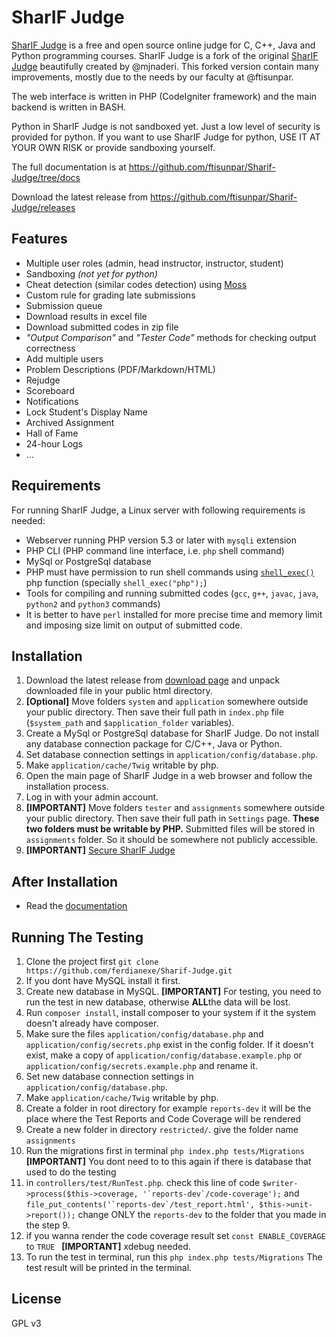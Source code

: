 # SharIF Judge

[SharIF Judge](https://github.com/ftisunpar/Sharif-Judge) is a free and open source online judge for C, C++, Java and
Python programming courses. SharIF Judge is a fork of the original [SharIF Judge](https://github.com/mjnaderi/Sharif-Judge) beautifully created by @mjnaderi. This forked version contain many improvements, mostly due to the needs by our faculty at @ftisunpar.

The web interface is written in PHP (CodeIgniter framework) and the main backend is written in BASH.

Python in SharIF Judge is not sandboxed yet. Just a low level of security is provided for python.
If you want to use SharIF Judge for python, USE IT AT YOUR OWN RISK or provide sandboxing yourself.

The full documentation is at https://github.com/ftisunpar/Sharif-Judge/tree/docs

Download the latest release from https://github.com/ftisunpar/Sharif-Judge/releases

## Features
  * Multiple user roles (admin, head instructor, instructor, student)
  * Sandboxing _(not yet for python)_
  * Cheat detection (similar codes detection) using [Moss](http://theory.stanford.edu/~aiken/moss/)
  * Custom rule for grading late submissions
  * Submission queue
  * Download results in excel file
  * Download submitted codes in zip file
  * _"Output Comparison"_ and _"Tester Code"_ methods for checking output correctness
  * Add multiple users
  * Problem Descriptions (PDF/Markdown/HTML)
  * Rejudge
  * Scoreboard
  * Notifications
  * Lock Student's Display Name
  * Archived Assignment
  * Hall of Fame 
  * 24-hour Logs
  * ...

## Requirements

For running SharIF Judge, a Linux server with following requirements is needed:

  * Webserver running PHP version 5.3 or later with `mysqli` extension
  * PHP CLI (PHP command line interface, i.e. `php` shell command)
  * MySql or PostgreSql database
  * PHP must have permission to run shell commands using [`shell_exec()`](http://www.php.net/manual/en/function.shell-exec.php) php function (specially `shell_exec("php");`)
  * Tools for compiling and running submitted codes (`gcc`, `g++`, `javac`, `java`, `python2` and `python3` commands)
  * It is better to have `perl` installed for more precise time and memory limit and imposing size limit on output of submitted code.

## Installation

  1. Download the latest release from [download page](https://github.com/ftisunpar/Sharif-Judge/releases) and unpack downloaded file in your public html directory.
  2. **[Optional]** Move folders `system` and `application` somewhere outside your public directory. Then save their full path in `index.php` file (`$system_path` and `$application_folder` variables).
  3. Create a MySql or PostgreSql database for SharIF Judge. Do not install any database connection package for C/C++, Java or Python.
  4. Set database connection settings in `application/config/database.php`.
  5. Make `application/cache/Twig` writable by php.
  6. Open the main page of SharIF Judge in a web browser and follow the installation process.
  7. Log in with your admin account.
  8. **[IMPORTANT]** Move folders `tester` and `assignments` somewhere outside your public directory. Then save their full path in `Settings` page. **These two folders must be writable by PHP.** Submitted files will be stored in `assignments` folder. So it should be somewhere not publicly accessible.
  9. **[IMPORTANT]** [Secure SharIF Judge](https://github.com/ftisunpar/Sharif-Judge/blob/docs/v1.4/security.md)

## After Installation

  * Read the [documentation](https://github.com/ftisunpar/Sharif-Judge/tree/docs)

## Running The Testing

  
  1. Clone the project first `git clone https://github.com/ferdianexe/Sharif-Judge.git`
  2. If you dont have MySQL install it first.
  3. Create new database in MySQL.
  **[IMPORTANT]** For testing, you need to run the test in new database, otherwise **ALL**the data will be lost.
  4. Run ```composer install```, install composer to your system if it the system doesn't already have composer.
  5. Make sure the files `application/config/database.php` and `application/config/secrets.php` exist in the config folder. If it doesn't exist, make a copy of `application/config/database.example.php` or `application/config/secrets.example.php` and rename it.
  6. Set new database connection settings in `application/config/database.php`.
  7. Make `application/cache/Twig` writable by php.
  8. Create a folder in root directory for example `reports-dev` it will be the place where the Test Reports and Code Coverage will be rendered  
  9. Create a new folder in directory `restricted/`. give the folder name `assignments`
  10. Run the migrations first in terminal `php index.php tests/Migrations`
  **[IMPORTANT]** You dont need to to this again if there is database that used to do the testing
  11. in `controllers/test/RunTest.php`. check this line of code 
  ```$writer->process($this->coverage, '`reports-dev`/code-coverage');```
  and
  ```file_put_contents('`reports-dev`/test_report.html', $this->unit->report());```
  change ONLY the `reports-dev` to the folder that you made in the step 9.
  12. if you wanna render the code coverage result set `const ENABLE_COVERAGE ` to `TRUE `
  **[IMPORTANT]** xdebug needed.
  13. To run the test in terminal, run this ```php index.php tests/Migrations```
  The test result will be printed in the terminal.


## License

GPL v3
